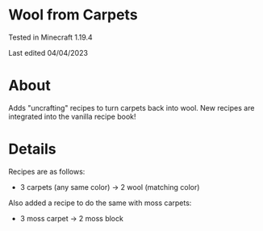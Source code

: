 # Wool from Carpets

Tested in Minecraft 1.19.4

Last edited 04/04/2023

# About

Adds "uncrafting" recipes to turn carpets back into wool.  New recipes are integrated into the vanilla recipe book!

# Details

Recipes are as follows:

 - 3 carpets (any same color) -> 2 wool (matching color)
 
Also added a recipe to do the same with moss carpets:

 - 3 moss carpet -> 2 moss block
